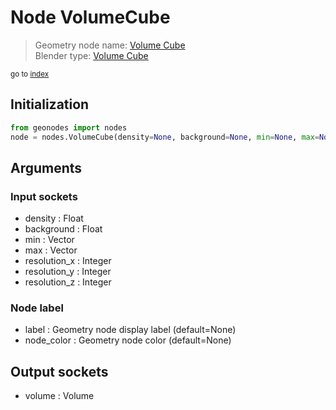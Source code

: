 
# Node VolumeCube

> Geometry node name: [Volume Cube](https://docs.blender.org/manual/en/latest/modeling/geometry_nodes/volume/volume_cube.html)<br>
  Blender type: [Volume Cube](https://docs.blender.org/api/current/bpy.types.GeometryNodeVolumeCube.html)
  
<sub>go to [index](/docs/index.md)</sub>

## Initialization

```python
from geonodes import nodes
node = nodes.VolumeCube(density=None, background=None, min=None, max=None, resolution_x=None, resolution_y=None, resolution_z=None, label=None, node_color=None)
```



## Arguments


### Input sockets

- density : Float
- background : Float
- min : Vector
- max : Vector
- resolution_x : Integer
- resolution_y : Integer
- resolution_z : Integer

### Node label

- label : Geometry node display label (default=None)
- node_color : Geometry node color (default=None)

## Output sockets

- volume : Volume
